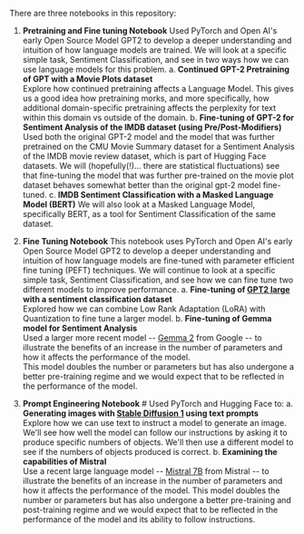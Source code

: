 There are three notebooks in this repository:
1) **Pretraining and Fine tuning Notebook** Used PyTorch and Open AI's early Open Source Model GPT2 to develop a deeper understanding and intuition of how language models are trained. We will look at a specific simple task, Sentiment Classification, and see in two ways how we can use language models for this problem.
a. **Continued GPT-2 Pretraining of GPT with a Movie Plots dataset**  
Explore how continued pretraining affects a Language Model. This gives us a good idea how pretraining morks, and more specifically, how additional
domain-specific pretraining affects the perplexity for text within this domain vs outside of the domain. 
b. **Fine-tuning of GPT-2 for Sentiment Analysis of the IMDB dataset (using Pre/Post-Modifiers)**
Used both the original GPT-2 model and the model that was further pretrained on the CMU Movie Summary dataset for a Sentiment Analysis of the IMDB movie review dataset,
which is part of Hugging Face datasets. We will (hopefully(!)... there are statistical fluctuations) see that fine-tuning the model that was further pre-trained on the movie
plot dataset behaves somewhat better than the original gpt-2 model fine-tuned.
c.  **IMDB Sentiment Classification with a Masked Language Model (BERT)**
   We will also look at a Masked Language Model, specifically BERT, as a tool for Sentiment Classification of the same dataset.


2) **Fine Tuning Notebook** This notebook uses PyTorch and Open AI's early Open Source Model GPT2 to develop a deeper understanding and intuition of how language models are fine-tuned with parameter efficient fine tuning (PEFT) techniques. We will continue to look at a specific simple task, Sentiment Classification, and see how we can fine tune two different models to improve performance.
a. **Fine-tuning of [GPT2 large](https://huggingface.co/openai-community/gpt2-large) with a sentiment classification dataset**  
Explored how we can combine Low Rank Adaptation (LoRA) with Quantization to fine tune a larger model.
b. **Fine-tuning of Gemma model for Sentiment Analysis**  
 Used a larger more recent model -- [Gemma 2](https://huggingface.co/google/gemma-2b) from Google
 -- to illustrate the benefits of an increase in the number of parameters and how it affects the performance of the model.  
 This model doubles the number or parameters but has also undergone a better pre-training regime and we would expect that to be reflected in the performance of the model.


3) **Prompt Engineering Notebook** # Used PyTorch and Hugging Face to:
   a. **Generating images with [Stable Diffusion 1](https://huggingface.co/stabilityai/stable-diffusion-xl-base-1.0) using text prompts**  
   Explore how we can use text to instruct a model to generate an image. We'll see how well the model can follow our instructions by asking it to produce specific numbers of
   objects.  We'll then use a different model to see if the numbers of objects produced is correct.
   b. **Examining the capabilities of Mistral**  
   Use a recent large language model -- [Mistral 7B](https://huggingface.co/mistralai/Mistral-7B-Instruct-v0.3) from Mistral -- to illustrate the benefits of an increase
   in the number of parameters and how it affects the performance of the model.  This model doubles the number or parameters but has also undergone a better pre-training and
   post-training regime and we would expect that to be reflected in the performance of the model and its ability to follow instructions.

